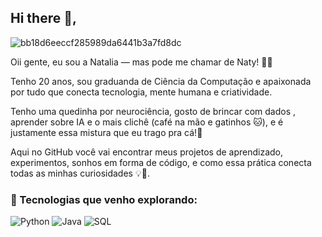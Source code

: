 ## Hi there 👋,
![bb18d6eeccf285989da6441b3a7fd8dc](https://github.com/user-attachments/assets/1f7750e3-5048-4f3b-9ade-a3b244a3d552)



 Oii gente, eu sou a Natalia — mas pode me chamar de Naty! 💁‍♀️

Tenho 20 anos, sou graduanda de Ciência da Computação e apaixonada por tudo que conecta tecnologia, mente humana e criatividade. 

Tenho uma quedinha por neurociência, gosto de brincar com dados , aprender sobre IA e o mais clichê (café na mão e gatinhos 🐱), e é justamente essa mistura que eu trago pra cá!💖

Aqui no GitHub você vai encontrar meus projetos de aprendizado, experimentos, sonhos em forma de código, e como essa prática conecta todas as minhas curiosidades 💡📂.

### 🧠 Tecnologias que venho explorando:

![Python](https://img.shields.io/badge/Python-3776AB?style=for-the-badge&logo=python&logoColor=white)
![Java](https://img.shields.io/badge/Java-007396?style=for-the-badge&logo=java&logoColor=white)
![SQL](https://img.shields.io/badge/SQL-336791?style=for-the-badge&logo=postgresql&logoColor=white)



